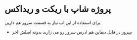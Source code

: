 # پروژه شاپ با ریکت و ریداکس
برای استفاده از این اپ نیاز به قسمت سرور هم دارین
* [سرور](https://github.com/AmirHabibi79/shop_server)
در فایل دیفاین هم ادرس سرور رو می زارید بدونه اسلش اخر